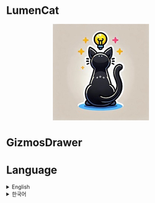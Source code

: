 # LumenCat
<div align="center">

![LumenCat92.jpg](https://github.com/lumenCat92/GizmosDrawer/blob/main/Image/LumenCat92.jpg)
</div>

# GizmosDrawer

# Language
<details>
<summary>English</summary>

# How Can Install This?

Before u install, this project depending other project. plz check each version of dependencies before download this.  
u can check each version of dependencies from package.json.  

Download this to Assets Folder in your unity project.

# What is This?

Drawing gizmos tool for debugging.

Most LumenCat projects use this for visualized debug purposes.

# Where Can Use This?

Generally its for personal thing but u can also using this.

for drawing line and sphere, u can use this easily. 

# How to Use This?

1. attached to gameObj as component in Scene.

2. if u dont wanna see the Gizmos, u can turn off "drawGizmos" option in inspector 

3. when u look at the code,
```csharp
public class GizmosDrawerManager : MonoBehaviour
{
    public static GizmosDrawerManager Instance { private set; get; }
    public bool drawGizmos = true;
    private List<GizmoInfo> gizmosToDraw = new List<GizmoInfo>();

    public void DrawLine(Vector3 startPosition, Vector3 endPosition, float duration, Color color, bool shouldDraw = true)
    {
        if (!shouldDraw) return;
        var gizmoInfo = new GizmoInfo { StartPosition = startPosition, EndPosition = endPosition, Duration = duration, Color = color };
        AddGizmoInfo(gizmoInfo);
    }

    public void DrawLine(Vector3 startPosition, Vector3 dir, float dist, float duration, Color color, bool shouldDraw = true)
    {
        if (!shouldDraw) return;
        var gizmoInfo = new GizmoInfo { StartPosition = startPosition, EndPosition = startPosition + dir * dist, Duration = duration, Color = color };
        AddGizmoInfo(gizmoInfo);
    }

    public void DrawSphere(Vector3 startPosition, float size, float duration, Color color, bool shouldDraw = true)
    {
        if (!shouldDraw) return;
        var gizmoInfo = new SphereGizmoInfo { StartPosition = startPosition, Radius = size, Duration = duration, Color = color, GizmoType = GizmoInfo.GizmosType.Sphere };
        AddGizmoInfo(gizmoInfo);
    }
}
```

for now only 2 drawing shape available.

(Honetly, it just for debugging. so for now i dont think i will need more than this.)


cause of last parametter, u can simply controling draw option in each script.
```csharp
class Holy
{
    bool isTrue = false;
    void Do()
    {
        // at least u dont have to do this.
        if(isTrue)
        {
            GizmosDrawerManager.Instance.DrawLine(Vector3.zero, Vector3.zero, 2f, Color.Magenta);
        }

        // do this!
        GizmosDrawerManager.Instance.DrawLine(Vector3.zero, Vector3.zero, 2f, Color.Magenta, isTrue);
    }
}
```

</details>

<details>
<summary>한국어</summary>

# 어떻게 설치하죠?

설치전, 해당 프로젝트는 다른 프로젝트에 디펜딩되어 있습니다. 각 버전마다 디펜딩된 프로젝트를 먼저 확인해주세요.  
각 버전 디펜던시는 package.json 파일을 통해 확인할 수 있습니다.  

이후 직접 다운로드해서 프로젝트의 Assets에 설치합니다.

# 이게 뭐죠?

디버깅용 드로잉 기즈모 툴입니다.

대부분의 LumenCat 프로젝트는 시각적 디버깅을 위해서 이를 사용합니다.

(일부 LumenCat 프로젝트에서는 해당 프로젝트에 디펜딩하고 있을 수 있습니다.)

# 어디에 쓰나요?

기본적으로는 개인적인 프로젝트 디버깅 용도로 사용하고 있지만 여러분도 사용하실 수는 있습니다.

간단한 선과 구 그리기를 지원합니다.

# 어떻게 사용하나요?

1. 싱글톤임으로 씬의 게임 오브젝트에 컴포넌트로 추가해주세요.

2. 기즈모를 보기 싫다면, 인스펙터에서 drawGizmos 옵션을 끌 수 있습니다.

3. 코드를 보면,
```csharp
public class GizmosDrawerManager : MonoBehaviour
{
    public static GizmosDrawerManager Instance { private set; get; }
    public bool drawGizmos = true;
    private List<GizmoInfo> gizmosToDraw = new List<GizmoInfo>();

    public void DrawLine(Vector3 startPosition, Vector3 endPosition, float duration, Color color, bool shouldDraw = true)
    {
        if (!shouldDraw) return;
        var gizmoInfo = new GizmoInfo { StartPosition = startPosition, EndPosition = endPosition, Duration = duration, Color = color };
        AddGizmoInfo(gizmoInfo);
    }

    public void DrawLine(Vector3 startPosition, Vector3 dir, float dist, float duration, Color color, bool shouldDraw = true)
    {
        if (!shouldDraw) return;
        var gizmoInfo = new GizmoInfo { StartPosition = startPosition, EndPosition = startPosition + dir * dist, Duration = duration, Color = color };
        AddGizmoInfo(gizmoInfo);
    }

    public void DrawSphere(Vector3 startPosition, float size, float duration, Color color, bool shouldDraw = true)
    {
        if (!shouldDraw) return;
        var gizmoInfo = new SphereGizmoInfo { StartPosition = startPosition, Radius = size, Duration = duration, Color = color, GizmoType = GizmoInfo.GizmosType.Sphere };
        AddGizmoInfo(gizmoInfo);
    }
}
```

현재는 두가지의 모형의 그리기만 지원합니다.
(사실 어차피 디버깅 용도라 현재로써는 이 이상의 기능이 필요할지는 모르겠습니다만, 필요에 따라서 추후 추가될 가능성은 있습니다.)

각 함수들의 마지막 파라메터 부분으로 인해, 각 스크립트에서 드로잉 여부를 쉽게 조절 할 수 있습니다.
```csharp
bool isTrue = false;
void Do()
{
    // 최소한 이건 할 필요 없다는 이야기.
    if(isTrue)
    {
        GizmosDrawerManager.Instance.DrawLine(Vector3.zero, Vector3.zero, 2f, Color.Magenta);
    }

    // 이렇게 하세요!
    GizmosDrawerManager.Instance.DrawLine(Vector3.zero, Vector3.zero, 2f, Color.Magenta, isTrue);
}
```